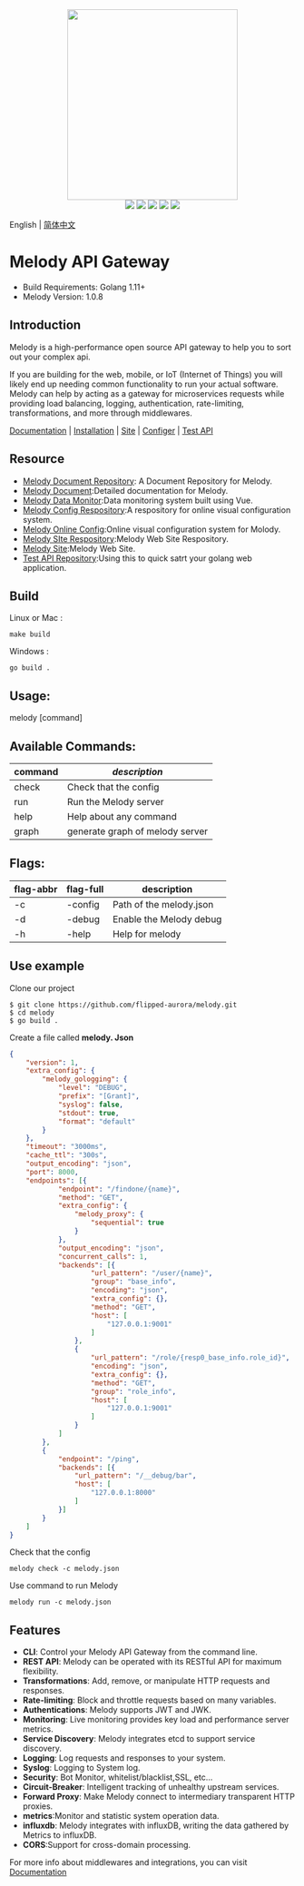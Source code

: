 <div align=center>
<img src="http://picture.zyuhn.top/logo.png" onerror="https://github.com/granty1/melody/blob/master/docs/img/melody.png" width="300px" height="336px"/>
</div>
<div align=center>
<img src="https://img.shields.io/badge/golang-1.12-blue"/>
<img src="https://github.com/granty1/melody/workflows/Go/badge.svg"/>
<img src="https://travis-ci.com/granty1/melody.svg?branch=master"/>
<img src="https://coveralls.io/repos/github/granty1/melody/badge.svg?branch=master"/>
<img src="https://goreportcard.com/badge/github.com/granty1/melody"/>
</div>

English | [简体中文](./README-zh_CN.md)

# **Melody API Gateway**

- Build Requirements:  Golang 1.11+
- Melody Version:  1.0.8

## Introduction

Melody is a high-performance open source API gateway to help you to sort out your complex api.

If you are building for the web, mobile, or IoT (Internet of Things) you will likely end up needing common functionality to run your actual software. Melody can help by acting as a gateway for microservices requests while providing load balancing, logging, authentication, rate-limiting, transformations, and more through middlewares.

[Documentation](https://granty1.github.io/melody-docs) | [Installation](https://github.com/flipped-aurora/melody/releases) | [Site](https://granty1.github.io/melody-web/) | [Configer](  https://granty1.github.io/melody-config) | [Test API](https://github.com/granty1/gin-gorm-jwt-quick-start)

## Resource

- [Melody Document Repository](https://github.com/granty1/melody-docs): A Document Repository for Melody.
- [Melody Document](https://granty1.github.io/melody-docs):Detailed documentation for Melody.
- [Melody Data Monitor](https://github.com/granty1/melody-data):Data monitoring system built using Vue.
- [Melody Config Respository](https://github.com/granty1/melody-config):A respository for online visual configuration system.
- [Melody Online Config](https://granty1.github.io/melody-config):Online visual configuration system for Molody.
- [Melody SIte Respository](https://github.com/granty1/melody-web):Melody Web Site Respository.
- [Melody Site](https://granty1.github.io/melody-web/):Melody Web Site.
- [Test API Repository](  https://github.com/granty1/gin-gorm-jwt-quick-start):Using this to quick satrt your golang web application.

## Build

Linux or Mac :

```
make build
```

Windows :

```
go build .
```

## Usage:

  melody [command]


## Available Commands:

| command | *description*                   |
| ------- | ------------------------------- |
| check   | Check that the config           |
| run     | Run the Melody server           |
| help    | Help about any command          |
| graph   | generate graph of melody server |


## Flags:

| flag-abbr | flag-full | description             |
| --------- | --------- | ----------------------- |
| -c        | -config   | Path of the melody.json |
| -d        | -debug    | Enable the Melody debug |
| -h        | -help     | Help for melody         |

## Use example

Clone our project

```shell
$ git clone https://github.com/flipped-aurora/melody.git
$ cd melody
$ go build .
```

Create a file called **melody. Json**

```JSON
{
	"version": 1,
	"extra_config": {
		"melody_gologging": {
			"level": "DEBUG",
			"prefix": "[Grant]",
			"syslog": false,
			"stdout": true,
			"format": "default"
		}
	},
	"timeout": "3000ms",
	"cache_ttl": "300s",
	"output_encoding": "json",
	"port": 8000,
	"endpoints": [{
			"endpoint": "/findone/{name}",
			"method": "GET",
			"extra_config": {
				"melody_proxy": {
					"sequential": true
				}
			},
			"output_encoding": "json",
			"concurrent_calls": 1,
			"backends": [{
					"url_pattern": "/user/{name}",
					"group": "base_info",
					"encoding": "json",
					"extra_config": {},
					"method": "GET",
					"host": [
						"127.0.0.1:9001"
					]
				},
				{
					"url_pattern": "/role/{resp0_base_info.role_id}",
					"encoding": "json",
					"extra_config": {},
					"method": "GET",
					"group": "role_info",
					"host": [
						"127.0.0.1:9001"
					]
				}
			]
		},
		{
			"endpoint": "/ping",
			"backends": [{
				"url_pattern": "/__debug/bar",
				"host": [
					"127.0.0.1:8000"
				]
			}]
		}
	]
}
```

Check that the config

```
melody check -c melody.json
```

Use command to run Melody

```
melody run -c melody.json
```

## Features

- **CLI**: Control your Melody API Gateway from the command line.
- **REST API**: Melody can be operated with its RESTful API for maximum flexibility.
- **Transformations**: Add, remove, or manipulate HTTP requests and responses.
- **Rate-limiting**: Block and throttle requests based on many variables.
- **Authentications**: Melody supports JWT and JWK.
- **Monitoring**: Live monitoring provides key load and performance server metrics.
- **Service Discovery**: Melody integrates etcd to support service discovery.
- **Logging**: Log requests and responses to your system.
- **Syslog**: Logging to System log.
- **Security**: Bot Monitor, whitelist/blacklist,SSL, etc...
- **Circuit-Breaker**: Intelligent tracking of unhealthy upstream services.
- **Forward Proxy**: Make Melody connect to intermediary transparent HTTP proxies.
- **metrics**:Monitor and statistic system operation data.
- **influxdb**: Melody integrates with influxDB, writing the data gathered by Metrics to influxDB.
- **CORS**:Support for cross-domain processing.

For more info about middlewares and integrations, you can visit [Documentation](https://granty1.github.io/melody-docs)

## 